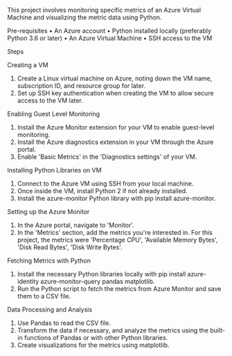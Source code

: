 This project involves monitoring specific metrics of an Azure Virtual Machine and visualizing the metric data using Python.

Pre-requisites
•	An Azure account
•	Python installed locally (preferably Python 3.6 or later)
•	An Azure Virtual Machine
•	SSH access to the VM

Steps

Creating a VM
1.	Create a Linux virtual machine on Azure, noting down the VM name, subscription ID, and resource group for later.
2.	Set up SSH key authentication when creating the VM to allow secure access to the VM later.

Enabling Guest Level Monitoring
1.	Install the Azure Monitor extension for your VM to enable guest-level monitoring.
2.	Install the Azure diagnostics extension in your VM through the Azure portal.
3.	Enable 'Basic Metrics' in the 'Diagnostics settings' of your VM.

Installing Python Libraries on VM
1.	Connect to the Azure VM using SSH from your local machine.
2.	Once inside the VM, install Python 2 if not already installed.
3.	Install the azure-monitor Python library with pip install azure-monitor.

Setting up the Azure Monitor
1.	In the Azure portal, navigate to 'Monitor'.
2.	In the 'Metrics' section, add the metrics you're interested in. For this project, the metrics were 'Percentage CPU', 'Available Memory Bytes', 'Disk Read Bytes', 'Disk Write Bytes'.

Fetching Metrics with Python
1.	Install the necessary Python libraries locally with pip install azure-identity azure-monitor-query pandas matplotlib.
2.	Run the Python script to fetch the metrics from Azure Monitor and save them to a CSV file.

Data Processing and Analysis
1.	Use Pandas to read the CSV file.
2.	Transform the data if necessary, and analyze the metrics using the built-in functions of Pandas or with other Python libraries.
3.	Create visualizations for the metrics using matplotlib.
